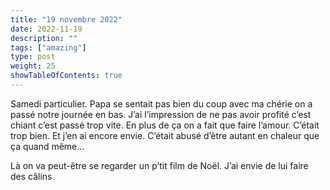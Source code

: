 ```yaml
---
title: "19 novembre 2022"
date: 2022-11-19
description: ""
tags: ["amazing"]
type: post
weight: 25
showTableOfContents: true
---
```


Samedi particulier. Papa se sentait pas bien du coup avec ma chérie on a passé notre journée en bas. J’ai l’impression de ne pas avoir profité c’est chiant c’est passé trop vite. En plus de ça on a fait que faire l’amour. C’était trop bien. Et j’en ai encore envie. C’était abusé d’être autant en chaleur que ça quand même...

Là on va peut-être se regarder un p’tit film de Noël. J’ai envie de lui faire des câlins